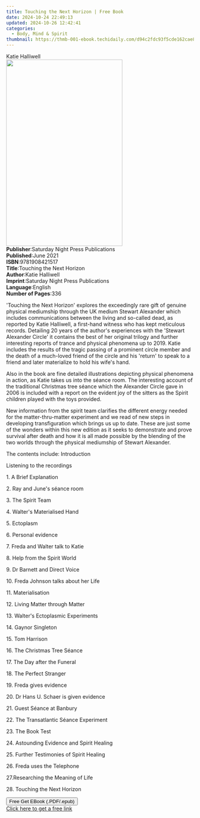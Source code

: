 ```yaml
---
title: Touching the Next Horizon | Free Book
date: 2024-10-24 22:49:13
updated: 2024-10-26 12:42:41
categories:
  - Body, Mind & Spirit
thumbnail: https://thmb-001-ebook.techidaily.com/d94c2fdc93f5cde162cae8d61fd79f0ec6fc97808f4bdc9252353c5b2abd061c.jpg
---
```

<main id="book-container">
  <div class="flex flex-col">
    <div class="book-brief flex-1 py-6 px-4 sm:p-6 md:py-10 md:px-8">
      <!-- brief-->
      <div class="book-brief-main">Katie Halliwell</div>
    </div>
    <div
      class="book-meta-info flex-1 grid gap-4 col-start-1 col-end-3 row-start-1 sm:mb-6 sm:grid-cols-4 lg:gap-6 lg:col-start-2 lg:row-end-6 lg:row-span-6 lg:mb-0"
    >
      <div
        class="book-meta-info-left place-content-center mt-4 p-4 text-sm leading-6 col-start-2 col-span-2 dark:text-slate-400"
      >
        <img
          class="w-full h-500 object-cover rounded-lg sm:h-255 sm:col-span-2 lg:col-span-full"
          src="https://img-001-ebook.techidaily.com/b31e30c886e69797d983e2ed9dc9a3c3858eb433604281e5f8e362b032ca5245.jpg"
          alt=""
          width="312"
          height="500"
        />
      </div>
      <div
        class="book-meta-info-right mt-2 col-start-1 row-start-2 col-span-3 self-center"
      >
        <!-- meta data  -->
        <div class="flex flex-col px-4 md:px-8">
          <div class="flex-1">
            <strong>Publisher</strong>:<span class="px-2"
              >Saturday Night Press Publications</span
            >
          </div>
          <div class="flex-1">
            <strong>Published</strong>:<span class="px-2">June 2021</span>
          </div>
          <div class="flex-1">
            <strong>ISBN</strong>:<span class="px-2">9781908421517</span>
          </div>
          <div class="flex-1">
            <strong>Title</strong>:<span class="px-2"
              >Touching the Next Horizon</span
            >
          </div>
          <div class="flex-1">
            <strong>Author</strong>:<span class="px-2">Katie Halliwell</span>
          </div>
          <div class="flex-1">
            <strong>Imprint</strong>:<span class="px-2"
              >Saturday Night Press Publications</span
            >
          </div>
          <div class="flex-1">
            <strong>Language</strong>:<span class="px-2">English</span>
          </div>
          <div class="flex-1">
            <strong>Number of Pages</strong>:<span class="px-2">336</span>
          </div>
        </div>
      </div>
    </div>
    <div class="book-description flex-1 py-6 px-4 sm:p-6 md:py-10 md:px-8">
      <div class="book-description-main">
        <div accordion-content="" id="description">
          <p>
            'Touching the Next Horizon' explores the exceedingly rare gift of
            genuine physical mediumship through the UK medium Stewart Alexander
            which includes communications between the living and so-called dead,
            as reported by Katie Halliwell, a first-hand witness who has kept
            meticulous records. Detailing 20 years of the author's experiences
            with the 'Stewart Alexander Circle'&nbsp;it contains the best of her
            original trilogy and further interesting reports of trance and
            physical phenomena up to 2019. Katie includes the results of the
            tragic passing of a prominent circle member and the death of a
            much-loved friend of the circle and his 'return' to speak to a
            friend and later materialize to hold his wife's hand.&nbsp;
          </p>
          <p>
            Also in the book are fine detailed illustrations depicting physical
            phenomena in action, as Katie takes us into the séance room. The
            interesting account of the traditional Christmas tree séance which
            the Alexander Circle gave in 2006 is included with a report on the
            evident joy of the sitters as the Spirit children played with the
            toys provided.
          </p>
          <p>
            New information from the spirit team clarifies the different energy
            needed for the matter-thru-matter experiment and we read of new
            steps in developing transfiguration which brings us up to date.
            These are just some of the wonders within this new edition as it
            seeks to demonstrate and prove survival after death and how it is
            all made possible by the blending of the two worlds through the
            physical mediumship of Stewart Alexander.
          </p>
          <p>The contents include: Introduction</p>
          <p>Listening to the recordings</p>
          <p>1. A Brief Explanation</p>
          <p>2. Ray and June's séance room</p>
          <p>3. The Spirit Team</p>
          <p>4. Walter's Materialised Hand</p>
          <p>5. Ectoplasm</p>
          <p>6. Personal evidence</p>
          <p>7. Freda and Walter talk to Katie</p>
          <p>8. Help from the Spirit World</p>
          <p>9. Dr Barnett and Direct Voice</p>
          <p>10. Freda Johnson talks about her Life</p>
          <p>11. Materialisation</p>
          <p>12. Living Matter through Matter</p>
          <p>13. Walter's Ectoplasmic Experiments</p>
          <p>14. Gaynor Singleton</p>
          <p>15. Tom Harrison</p>
          <p>16. The Christmas Tree Séance</p>
          <p>17. The Day after the Funeral</p>
          <p>18. The Perfect Stranger</p>
          <p>19. Freda gives evidence</p>
          <p>20. Dr Hans U. Schaer is given evidence</p>
          <p>21. Guest Séance at Banbury</p>
          <p>22. The Transatlantic Séance Experiment</p>
          <p>23. The Book Test</p>
          <p>24. Astounding Evidence and Spirit Healing</p>
          <p>25. Further Testimonies of Spirit Healing</p>
          <p>26. Freda uses the Telephone</p>
          <p>27.Researching the Meaning of Life</p>
          <p>28. Touching the Next Horizon</p>
        </div>
        <div class="accordion-fader"></div>
      </div>
    </div>
    <div class="book-excerpts flex-1 py-6 px-4 sm:p-6 md:py-10 md:px-8"></div>
    <div
      class="book-about-author flex-1 py-6 px-4 sm:p-6 md:py-10 md:px-8"
    ></div>
    <div class="book-free-get flex-1 py-6 px-4 sm:p-6 md:py-10 md:px-8">
      <button
        id="btn-free-get"
        class="bg-blue-500 hover:bg-blue-700 text-white font-bold py-2 px-4 rounded"
      >
        Free Get EBook (.PDF/.epub)
      </button>
      <div id="countdown-display" class="px-2 text-lg mt-2"></div>
      <a
        id="free-link"
        class="hidden bg-blue-500 hover:bg-blue-700 text-white font-bold py-2 px-4 rounded"
        href="https://www.ebooks.com/en-us/book/210340607/touching-the-next-horizon/katie-halliwell/"
        target="_blank"
        >Click here to get a free link</a
      >
    </div>
    <script>
      let countdownTime = 0;
      let countdownInterval = null;
      document
        .getElementById('btn-free-get')
        .addEventListener('click', startCountdown);
      function startCountdown() {
        countdownTime = new Date().getTime() + 60000 * 3;
        countdownInterval = setInterval(updateCountdown, 1000);
        document.getElementById('btn-free-get').disabled = true;
        document
          .getElementById('btn-free-get')
          .classList.add('bg-gray-500', 'cursor-not-allowed');
      }
      function updateCountdown() {
        let currentTime = new Date().getTime();
        let timeLeft = countdownTime - currentTime;
        let secondsLeft = Math.floor(timeLeft / 1000);
        document.getElementById('countdown-display').innerHTML =
          `Remaining time: ${secondsLeft} seconds.`;
        if (secondsLeft <= 0) {
          clearInterval(countdownInterval);
          document.getElementById('btn-free-get').classList.add('hidden');
          document.getElementById('free-link').classList.remove('hidden');
          document.getElementById('countdown-display').innerHTML = '';
        }
      }
    </script>
  </div>
</main>
